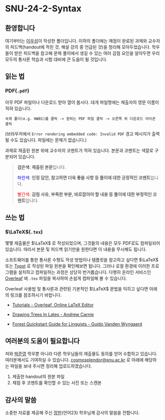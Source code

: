 # SNU-24-2-Syntax

## 환영합니다

여기부터는 [이우성](https://github.com/HiTECHFullOn)이 작성한 폴더입니다.
이하의 폴더에는 채점이 완료된 과제와 교수자의 피드백(handout에 적힌 것, 해설 강의 중 언급된 것)을 정리해 모아두었습니다.
학우들이 받은 피드백을 참고해 문제 풀이에서 생길 수 있는 여러 감점 요인을 알아두면 우리 모두의 통사론 학습과 시험 대비에 큰 도움이 될 것입니다.

## 읽는 법

### PDF(`.pdf`)

아무 PDF 파일이나 다운로드 받아 열어 봅시다. 대개 파일명에는 제출자의 영문 이름이 적혀 있습니다.

```
숙제 폴더(e.g. HW01)를 클릭 -> 원하는 PDF 파일 클릭 -> 오른쪽 위 다운로드 아이콘 클릭
```

(브라우저에서 `Error rendering embedded code: Invalid PDF` 경고 메시지가 출력될 수도 있습니다. 파일에는 문제가 없습니다.)

과제로 제출된 원본 위에 교수자의 코멘트가 적혀 있습니다. 본문과 코멘트는 색깔로 구분되어 있습니다. 

> <span style="color:black;background-color:white">검은색</span>: **제출된 본문**입니다.
> 
> <span style="color:blue;background-color:white">파란색</span>: **인정 답안, 참고하면 더욱 좋을 사항 등 풀이에 대한 긍정적인 코멘트**입니다.
>
> <span style="color:red;background-color:white">빨간색</span>: **감점 사유, 부족한 부분, 바로잡아야 할 내용 등 풀이에 대한 부정적인 코멘트**입니다.

## 쓰는 법

### $\LaTeX$(`.tex`)

몇몇 제출물은 $\LaTeX$ 로 작성되었으며, 그것들의 내용은 모두 PDF로도 컴파일되어 있습니다. 따라서 본문 및 피드백 읽기만을 원한다면 이 내용을 무시해도 됩니다. 

소프트웨어를 통한 통사론 수형도 작성 방법이나 템플릿을 참고하고 싶다면 $\LaTeX$ 또는 [Typst](https://github.com/typst/typst) 로 작성된 파일 원본을 확인해보면 됩니다. 그러나 로컬 환경에 이러한 프로그램을 설치하고 컴파일하는 과정은 상당히 번거롭습니다. 다행히 온라인 서비스인 [Overleaf](https://ko.overleaf.com) 에 `.tex` 파일을 복사하여 손쉽게 컴파일해 볼 수 있습니다. 

Overleaf 사용법 및 통사론과 관련된 기본적인 $\LaTeX$ 문법을 익히고 싶다면 아래의 링크를 참조하시기 바랍니다.

- [Tutorials - Overleaf, Online LaTeX Editor](https://www.overleaf.com/learn/latex/Tutorials)

- [Drawing Trees In Latex - Andrew Carnie](https://www.youtube.com/watch?v=f9DSmrGoFMY)

- [Forest Quickstart Guide for Linguists - Guido Vanden Wyngaerd](https://tug.ctan.org/info/forest-quickstart/forest-quickstart.pdf)

## 여러분의 도움이 필요합니다

저와 [박준영](https://github.com/bloomwayz) 학우뿐 아니라 다른 학우님들의 제출물도 동의를 얻어 수합하고 있습니다. 여러분께서도 기여하실 수 있습니다. [cosmosplendor@snu.ac.kr](mailto:cosmosplendor@snu.ac.kr) 로 아래에 해당하는 파일을 보내 주시면 정리해 업로드하겠습니다.

1. 제출한 handout의 원본 파일
2. 채점 후 코멘트를 확인할 수 있는 사진 또는 스캔본

## 감사의 말씀
소중한 자료를 제공해 주신 [장한](https://yajhasoolinguistics.tistory.com)(언어23) 학우님께 감사의 말씀을 전합니다.
